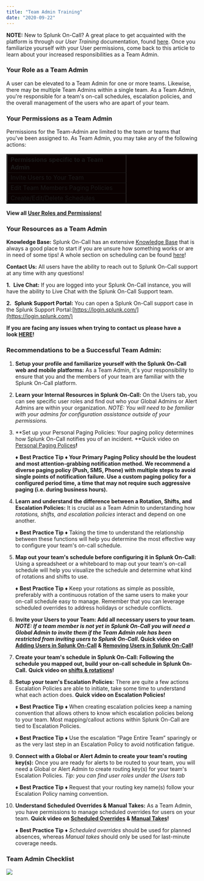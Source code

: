 ```yaml
---
title: "Team Admin Training"
date: "2020-09-22"
---
```


**NOTE:** New to Splunk On-Call? A great place to get acquainted with the platform is through our _User Training_ documentation, found [here](https://help.victorops.com/knowledge-base/user-training/). Once you familiarize yourself with your User permissions, come back to this article to learn about your increased responsibilities as a Team Admin.

### **Your Role as a Team Admin**

A user can be elevated to a Team Admin for one or more teams. Likewise, there may be multiple Team Admins within a single team. As a Team Admin, you're responsible for a team's on-call schedules, escalation policies, and the overall management of the users who are apart of your team.

### **Your Permissions as a Team Admin**

Permissions for the Team-Admin are limited to the team or teams that you've been assigned to. As Team Admin, you may take any of the following actions:

<table style="height: 131px; border-color: #454343; background-color: #0a0101;" border="2" width="306"><tbody><tr><td style="width: 296.023px; text-align: left;"><strong>Permissions specific to a Team Admin</strong></td></tr><tr><td style="width: 296.023px; text-align: left;">Invite Users to Your Team</td></tr><tr><td style="width: 296.023px; text-align: left;">Edit Team Members Paging Policies</td></tr><tr><td style="width: 296.023px; text-align: left;">Create/Edit/Delete Schedules</td></tr><tr><td style="width: 296.023px; text-align: left;">Create/Assign Scheduled Overrides for Team Members</td></tr></tbody></table>

**View all [User Roles and Permissions!](https://help.victorops.com/knowledge-base/user-roles-and-permissions/)**

### **Your Resources as a Team Admin**

**Knowledge Base:** Splunk On-Call has an extensive [Knowledge Base](https://help.victorops.com/) that is always a good place to start if you are unsure how something works or are in need of some tips! A whole section on scheduling can be found [here](https://help.victorops.com/article-categories/scheduling/)!

**Contact Us:** All users have the ability to reach out to Splunk On-Call support at any time with any questions!

**1.**  **Live Chat:** If you are logged into your Splunk On-Call instance, you will have the ability to Live Chat with the Splunk On-Call Support team.

**2.**  **Splunk Support Portal:** You can open a Splunk On-Call support case in the Splunk Support Portal:[https://login.splunk.com/](https://login.splunk.com/)

**If you are facing any issues when trying to contact us please have a look [HERE](https://help.victorops.com/knowledge-base/important-splunk-on-call-support-changes-coming-nov-11th/)!**

### **Recommendations to be a Successful Team Admin:** 

1. **Setup your profile and familiarize yourself with the Splunk On-Call web and mobile platforms:** As a Team Admin, it's your responsibility to ensure that you and the members of your team are familiar with the Splunk On-Call platform.
2. **Learn your Internal Resources in Splunk On-Call:** On the Users tab, you can see specific user roles and find out who your Global Admins or Alert Admins are within your organization. _NOTE: You will need to be familiar with your admins for configuration assistance outside of your permissions._
3. **Set up your Personal Paging Policies: Your paging policy determines how Splunk On-Call notifies you of an incident. **Quick video on [Personal Paging Polices](https://share.vidyard.com/watch/gpRuaMFxCK8wZyB9oFRXBA?)****!****
    
    **♦** **Best Practice Tip** **♦ Your Primary Paging Policy should be the loudest and most attention-grabbing notification method. We recommend a diverse paging policy (Push, SMS, Phone) with multiple steps to avoid single points of notification failure. Use a custom paging policy for a configured period time, a time that may not require such aggressive paging (i.e. during business hours).**
    
4. **Learn and understand the difference between a Rotation, Shifts, and Escalation Policies:** It is crucial as a Team Admin to understanding how _rotations, shifts, and escalation policies_ interact and depend on one another. 
    
    **♦** **Best Practice Tip** **♦** Taking the time to understand the relationship between these functions will help you determine the most effective way to configure your team's on-call schedule.
    
5. **Map out your team's schedule before configuring it in Splunk On-Call:** Using a spreadsheet or a whiteboard to map out your team's on-call schedule will help you visualize the schedule and determine what kind of rotations and shifts to use.
    
    **♦** **Best Practice Tip** **♦** Keep your rotations as simple as possible, preferably with a continuous rotation of the same users to make your on-call schedule easy to manage. Remember that you can leverage scheduled overrides to address holidays or schedule conflicts.
    
6. **Invite your Users to your Team: Add all necessary users to your team. _NOTE: If a team member is not yet in Splunk On-Call you will need a Global Admin to invite them if the Team Admin role has been restricted from inviting users to Splunk On-Call_. **Quick video on [Adding Users in Splunk On-Call](https://share.vidyard.com/watch/Qsz3gv47pTC4dkhV1zpWaU?) & [Removing Users in Splunk On-Call](https://share.vidyard.com/watch/1dXmEF5dGyKbLfc7z5xu3Z?)!****
7. **Create your team's schedule** **in Splunk On-Call: Following the schedule you mapped out, build your on-call schedule in Splunk On-Call.** **Quick video on [shifts & rotations](https://share.vidyard.com/watch/XGXQDBDWfoYyw31F2xnuhG?)!**
8. **Setup your team's Escalation Policies:** There are quite a few actions Escalation Policies are able to initiate, take some time to understand what each action does. **Quick video on Escalation Policies!**
    
    **♦** **Best Practice Tip** **♦** When creating escalation policies keep a naming convention that allows others to know which escalation policies belong to your team. Most mapping/callout actions within Splunk On-Call are tied to Escalation Policies.
    
    **♦** **Best Practice Tip** **♦** Use the escalation “Page Entire Team” sparingly or as the very last step in an Escalation Policy to avoid notification fatigue.
    
9. **Connect with a Global or Alert Admin to create your team's routing key(s):** Once you are ready for alerts to be routed to your team, you will need a Global or Alert Admin to create routing key(s) for your team's Escalation Policies. _Tip: you can find user roles under the Users tab_ 
    
    **♦** **Best Practice Tip** **♦** Request that your routing key name(s) follow your Escalation Policy naming convention. 
    
10. **Understand Scheduled Overrides & Manual Takes:** As a Team Admin, you have permissions to manage scheduled overrides for users on your team. **Quick video on [Scheduled Overrides](https://share.vidyard.com/watch/5W1zAqWnYD8aXsi9XPwtbt?) & [Manual Takes](https://share.vidyard.com/watch/Jfm3pcAxRkpw8bQE4JF91i?)!**
    
    **♦** **Best Practice Tip** **♦** _Scheduled overrides_ should be used for planned absences, whereas _Manual takes_ should only be used for last-minute coverage needs.
    

### **Team Admin Checklist**

![](images/Screen-Shot-2020-11-12-at-8.32.14-AM.png)
